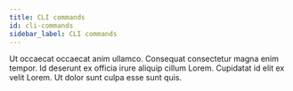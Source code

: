 ```yaml
---
title: CLI commands
id: cli-commands
sidebar_label: CLI commands
---
```


Ut occaecat occaecat anim ullamco. Consequat consectetur magna enim tempor. Id deserunt ex officia irure aliquip cillum Lorem. Cupidatat id elit ex velit Lorem. Ut dolor sunt culpa esse sunt quis.

